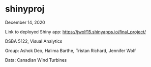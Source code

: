 # shinyproj
December 14, 2020

Link to deployed Shiny app:
https://jwolf15.shinyapps.io/final_project/

DSBA 5122, Visual Analytics

Group: Ashok Deo, Halima Barthe, Tristan Richard, Jennifer Wolf

Data: Canadian Wind Turbines

